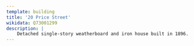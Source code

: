 ```yaml
---
template: building
title: '20 Price Street'
wikidata: Q73001299
description: |
    Detached single-story weatherboard and iron house built in 1896.
---
```

